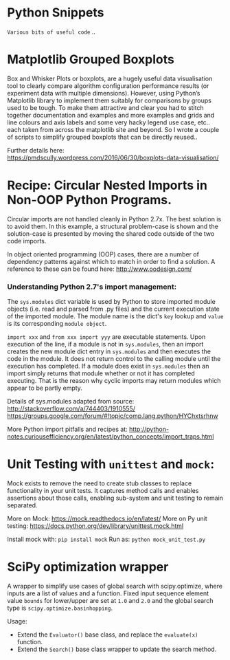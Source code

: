 # Python Snippets

`Various bits of useful code` ..

# Matplotlib Grouped Boxplots

Box and Whisker Plots or boxplots, are a hugely useful data visualisation tool to clearly compare algorithm configuration performance results (or experiment data with multiple dimensions). However, using Python’s Matplotlib library to implement them suitably for comparisons by groups used to be tough. To make them attractive and clear you had to stitch together documentation and examples and more examples and grids and line colours and axis labels and some very hacky legend use case, etc.. each taken from across the matplotlib site and beyond. So I wrote a couple of scripts to simplify grouped boxplots that can be directly reused..

Further details here: https://pmdscully.wordpress.com/2016/06/30/boxplots-data-visualisation/

# Recipe: Circular Nested Imports in Non-OOP Python Programs.
Circular imports are not handled cleanly in Python 2.7x. The best solution is to avoid them. In this example, a structural problem-case is shown and the solution-case is presented by moving the shared code outside of the two code imports.

In object oriented programming (OOP) cases, there are a number of dependency patterns against which to match in order to find a solution. A reference to these can be found here: http://www.oodesign.com/

### Understanding Python 2.7's import management: 
The `sys.modules` dict variable is used by Python to store imported module objects (i.e. read and parsed from .py files) and the current execution state of the imported module. The module name is the dict's `key` lookup and `value` is its corresponding `module object`. 

`import xxx` and `from xxx import yyy` are executable statements. Upon execution of the line, if a module is not in `sys.modules`, then an import creates the new module dict entry in `sys.modules` and then executes the code in the module. It does not return control to the calling module until the execution has completed. If a module does exist in `sys.modules` then an import simply returns that module whether or not it has completed executing. That is the reason why cyclic imports may return modules which appear to be partly empty.

Details of sys.modules adapted from source:
http://stackoverflow.com/a/744403/1910555/
https://groups.google.com/forum/#!topic/comp.lang.python/HYChxtsrhnw

More Python import pitfalls and recipes at: 
http://python-notes.curiousefficiency.org/en/latest/python_concepts/import_traps.html

# Unit Testing with `unittest` and `mock`:
    
Mock exists to remove the need to create stub classes to replace functionality in your unit tests. It captures method calls and enables assertions about those calls, enabling sub-system and unit testing to remain separated. 

More on Mock: https://mock.readthedocs.io/en/latest/
More on Py unit testing: https://docs.python.org/dev/library/unittest.mock.html

Install mock with: `pip install mock`
Run as: `python mock_unit_test.py`


# SciPy optimization wrapper

A wrapper to simplify use cases of global search with scipy.optimize, where inputs are a list of values and a function. Fixed input sequence element value `bounds` for lower/upper are set at `1.0` and `2.0` and the global search type is `scipy.optimize.basinhopping`.

Usage: 
- Extend the `Evaluator()` base class, and replace the `evaluate(x)` function.
- Extend the `Search()` base class wrapper to update the search method.



